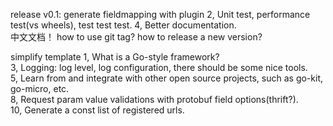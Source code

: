 release v0.1:
generate fieldmapping with plugin
2, Unit test, performance test(vs wheels), test test test.
4, Better documentation.  
中文文档！
how to use git tag? how to release a new version?


simplify template
1, What is a Go-style framework?  
3, Logging: log level, log configuration, there should be some nice tools.  
5, Learn from and integrate with other open source projects, such as go-kit, go-micro, etc.  
8, Request param value validations with protobuf field options(thrift?).  
10, Generate a const list of registered urls.  


